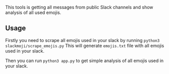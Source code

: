 This tools is getting all messages from public Slack channels and show analysis of all used emojis.

## Usage

Firstly you need to scrape all emojis used in your slack by running `python3 slackmoji/scrape_emojis.py` This will generate `emojis.txt` file with all emojis used in your slack.

Then you can run `python3 app.py` to get simple analysis of all emojis used in your slack.
